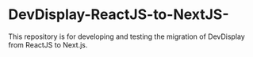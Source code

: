 # DevDisplay-ReactJS-to-NextJS-
This repository is for developing and testing the migration of DevDisplay from ReactJS to Next.js.
